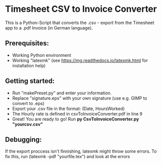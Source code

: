 # Timesheet CSV to Invoice Converter
This is a Python-Script that converts the .csv - export from the Timesheet app to a .pdf Invoice (in German language).

## Prerequisites:
- Working Python environment
- Working "latexmk" (see https://mg.readthedocs.io/latexmk.html for installation help)
## Getting started:
- Run "makePreset.py" and enter your information.
- Replace "signature.eps" with your own signature (use e.g. GIMP to convert to .eps)
- Export your .csv file in the format: (Date, HoursWorked)
- The Hourly rate is defined in csvToInvoiceConverter.pdf in line 9
- Great! You are ready to go! Run **py CsvToInvoiceConverter.py "yourcsv.csv"**
## Debugging:
If the export proccess isn't finnishing, latexmk might throw some errors.
To fix this, run (latexmk -pdf "yourfile.tex") and look at the errors
